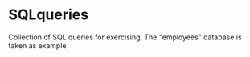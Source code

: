 # SQLqueries
Collection of SQL queries for exercising. The "employees" database is taken as example 
